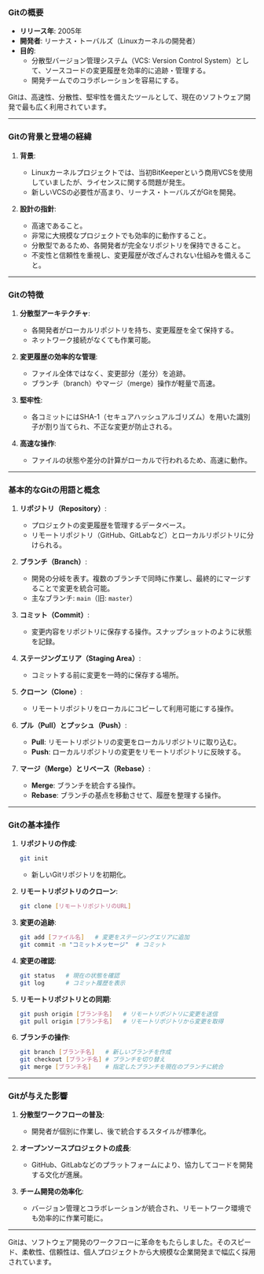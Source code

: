 ### **Gitの概要**
- **リリース年**: 2005年  
- **開発者**: リーナス・トーバルズ（Linuxカーネルの開発者）  
- **目的**:  
  - 分散型バージョン管理システム（VCS: Version Control System）として、ソースコードの変更履歴を効率的に追跡・管理する。  
  - 開発チームでのコラボレーションを容易にする。  

Gitは、高速性、分散性、堅牢性を備えたツールとして、現在のソフトウェア開発で最も広く利用されています。

---

### **Gitの背景と登場の経緯**
1. **背景**:
   - Linuxカーネルプロジェクトでは、当初BitKeeperという商用VCSを使用していましたが、ライセンスに関する問題が発生。
   - 新しいVCSの必要性が高まり、リーナス・トーバルズがGitを開発。

2. **設計の指針**:
   - 高速であること。
   - 非常に大規模なプロジェクトでも効率的に動作すること。
   - 分散型であるため、各開発者が完全なリポジトリを保持できること。
   - 不変性と信頼性を重視し、変更履歴が改ざんされない仕組みを備えること。

---

### **Gitの特徴**
1. **分散型アーキテクチャ**:
   - 各開発者がローカルリポジトリを持ち、変更履歴を全て保持する。
   - ネットワーク接続がなくても作業可能。

2. **変更履歴の効率的な管理**:
   - ファイル全体ではなく、変更部分（差分）を追跡。
   - ブランチ（branch）やマージ（merge）操作が軽量で高速。

3. **堅牢性**:
   - 各コミットにはSHA-1（セキュアハッシュアルゴリズム）を用いた識別子が割り当てられ、不正な変更が防止される。

4. **高速な操作**:
   - ファイルの状態や差分の計算がローカルで行われるため、高速に動作。

---

### **基本的なGitの用語と概念**
1. **リポジトリ（Repository）**:
   - プロジェクトの変更履歴を管理するデータベース。
   - リモートリポジトリ（GitHub、GitLabなど）とローカルリポジトリに分けられる。

2. **ブランチ（Branch）**:
   - 開発の分岐を表す。複数のブランチで同時に作業し、最終的にマージすることで変更を統合可能。
   - 主なブランチ: `main`（旧: `master`）

3. **コミット（Commit）**:
   - 変更内容をリポジトリに保存する操作。スナップショットのように状態を記録。

4. **ステージングエリア（Staging Area）**:
   - コミットする前に変更を一時的に保存する場所。

5. **クローン（Clone）**:
   - リモートリポジトリをローカルにコピーして利用可能にする操作。

6. **プル（Pull）とプッシュ（Push）**:
   - **Pull**: リモートリポジトリの変更をローカルリポジトリに取り込む。
   - **Push**: ローカルリポジトリの変更をリモートリポジトリに反映する。

7. **マージ（Merge）とリベース（Rebase）**:
   - **Merge**: ブランチを統合する操作。
   - **Rebase**: ブランチの基点を移動させて、履歴を整理する操作。

---

### **Gitの基本操作**
1. **リポジトリの作成**:
   ```bash
   git init
   ```
   - 新しいGitリポジトリを初期化。

2. **リモートリポジトリのクローン**:
   ```bash
   git clone [リモートリポジトリのURL]
   ```

3. **変更の追跡**:
   ```bash
   git add [ファイル名]   # 変更をステージングエリアに追加
   git commit -m "コミットメッセージ"  # コミット
   ```

4. **変更の確認**:
   ```bash
   git status   # 現在の状態を確認
   git log      # コミット履歴を表示
   ```

5. **リモートリポジトリとの同期**:
   ```bash
   git push origin [ブランチ名]   # リモートリポジトリに変更を送信
   git pull origin [ブランチ名]   # リモートリポジトリから変更を取得
   ```

6. **ブランチの操作**:
   ```bash
   git branch [ブランチ名]   # 新しいブランチを作成
   git checkout [ブランチ名] # ブランチを切り替え
   git merge [ブランチ名]    # 指定したブランチを現在のブランチに統合
   ```

---

### **Gitが与えた影響**
1. **分散型ワークフローの普及**:
   - 開発者が個別に作業し、後で統合するスタイルが標準化。

2. **オープンソースプロジェクトの成長**:
   - GitHub、GitLabなどのプラットフォームにより、協力してコードを開発する文化が進展。

3. **チーム開発の効率化**:
   - バージョン管理とコラボレーションが統合され、リモートワーク環境でも効率的に作業可能に。

---

Gitは、ソフトウェア開発のワークフローに革命をもたらしました。そのスピード、柔軟性、信頼性は、個人プロジェクトから大規模な企業開発まで幅広く採用されています。
